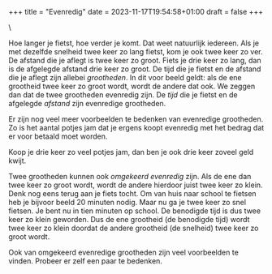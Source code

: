 +++
title = "Evenredig"
date = 2023-11-17T19:54:58+01:00
draft = false
+++

\

Hoe langer je fietst, hoe verder je komt. Dat weet natuurlijk iedereen.
Als je met dezelfde snelheid twee keer zo lang fietst, kom je ook twee
keer zo ver. De afstand die je aflegt is twee keer zo groot. Fiets je
drie keer zo lang, dan is de afgelegde afstand drie keer zo groot. De
tijd die je fietst en de afstand die je aflegt zijn allebei
*grootheden*. In dit voor beeld geldt: als de ene grootheid twee keer zo
groot wordt, wordt de andere dat ook. We zeggen dan dat de twee
grootheden evenredig zijn. De *tijd* die je fietst en de afgelegde
*afstand* zijn evenredige grootheden.

Er zijn nog veel meer voorbeelden te bedenken van evenredige grootheden.
Zo is het aantal potjes jam dat je ergens koopt evenredig met het bedrag
dat er voor betaald moet worden.

Koop je drie keer zo veel potjes jam, dan ben je ook drie keer zoveel
geld kwijt.

Twee grootheden kunnen ook *omgekeerd evenredig* zijn. Als de ene dan
twee keer zo groot wordt, wordt de andere hierdoor juist twee keer zo
klein. Denk nog eens terug aan je fiets tocht. Om van huis naar school
te fietsen heb je bijvoor beeld 20 minuten nodig. Maar nu ga je twee
keer zo snel fietsen. Je bent nu in tien minuten op school. De benodigde
tijd is dus twee keer zo klein geworden. Dus de ene grootheid (de
benodigde tijd) wordt twee keer zo klein doordat de andere grootheid (de
snelheid) twee keer zo groot wordt.

Ook van omgekeerd evenredige grootheden zijn veel voorbeelden te vinden.
Probeer er zelf een paar te bedenken.
